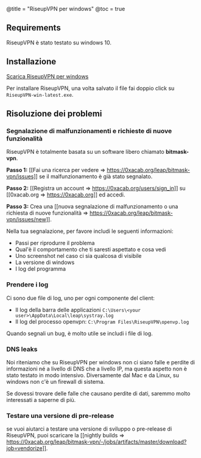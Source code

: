 @title = "RiseupVPN per windows"
@toc = true

## Requirements

RiseupVPN è stato testato su windows 10.

## Installazione

<a class="btn btn-default btn-lg" href="https://downloads.leap.se/RiseupVPN/windows/RiseupVPN-win-latest.exe"><i class="fa fa-download"></i> Scarica RiseupVPN per windows</a>

Per installare RiseupVPN, una volta salvato il file fai doppio click su <code>RiseupVPN-win-latest.exe</code>.

## Risoluzione dei problemi

### Segnalazione di malfunzionamenti e richieste di nuove funzionalità

RiseupVPN è totalmente basata su un software libero chiamato <b>bitmask-vpn</b>.

**Passo 1:** [[Fai una ricerca per vedere => https://0xacab.org/leap/bitmask-vpn/issues]] se il malfunzionamento è già stato segnalato.

**Passo 2:** [[Registra un account => https://0xacab.org/users/sign_in]] su [[0xacab.org => https://0xacab.org]] ed accedi.

**Passo 3:** Crea una [[nuova segnalazione di malfunzionamento o una richiesta di nuove funzionalità => https://0xacab.org/leap/bitmask-vpn/issues/new]].

Nella tua segnalazione, per favore includi le seguenti informazioni:

* Passi per riprodurre il problema
* Qual'è il comportamento che ti saresti aspettato e cosa vedi
* Uno screenshot nel caso ci sia qualcosa di visibile
* La versione di windows
* I log del programma

### Prendere i log

Ci sono due file di log, uno per ogni componente del client:

* Il log della barra delle applicazioni `C:\Users\<your user>\AppData\Local\leap\systray.log`
* Il log del processo openvpn: `C:\Program Files\RiseupVPN\openvp.log`

Quando segnali un bug, è molto utile se includi i file di log.

### DNS leaks

Noi riteniamo che su RiseupVPN per windows non ci siano falle e perdite di informazioni né a livello di DNS che a livello IP, ma questa aspetto non è stato testato in modo intensivo. Diversamente dal Mac e da Linux, su windows non c'è un firewall di sistema.

Se dovessi trovare delle falle che causano perdite di dati, saremmo molto interessati a saperne di più.

### Testare una versione di pre-release

se vuoi aiutarci a testare una versione di sviluppo o pre-release di RiseupVPN, puoi scaricare la [[nightly builds => https://0xacab.org/leap/bitmask-vpn/-/jobs/artifacts/master/download?job=vendorize]].
